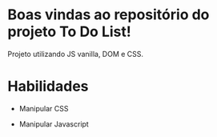 # Boas vindas ao repositório do projeto To Do List!

Projeto utilizando JS vanilla, DOM e CSS.

# Habilidades

- Manipular CSS

- Manipular Javascript
